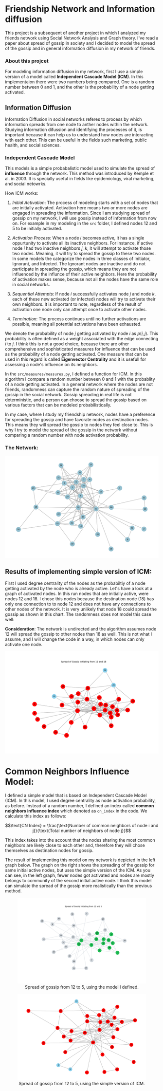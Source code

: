 # Friendship Network and Information diffusion

This project is a subsequent of another project in which I analyzed my friends network using Social Network Analysis and Graph theory. I've read a paper about spread of gossip in society and I decided to model the spread of the gossip and in general information diffusion in my network of friends.

### About this projcet

For modeling information diffusion in my network, first I use a simple version of a model called **Independent Cascade Model (ICM)**. In this implementaion there were two numbers being compared. One is a random number between 0 and 1, and the other is the probability of a node getting activated. 

## Information Diffusion 

Information Diffusion in social networks referes to process by which information spreads from one node to anther nodes within the network. Studying information difussion and identifying the processes of it, is important because it can help us to understand how nodes are interacting with each other. This can be useful in the fields such marketing, public health, and social sciences.

### Independent Cascade Model

This models is a simple probabalistic model used to simulate the spread of **influence** through the network. This method was introduced by Kemple et al. in 2003. It is specially useful in fields like epidemiology, viral marketing, and social netowrks. 

How ICM works:
1. *Initial Activation*: The process of modeling starts with a set of nodes that are initially activated. Activation here means two or more nodes are engaged in spreading the information. Since I am studying spread of gossip on my network, I will use gossip instead of information from now on. For example in my modeling in the `src` folder, I defined nodes 12 and 5 to be initially activated. 

2. *Activation Process*: When a node $i$ becomes active, it has a single oppurtunity to activate all its inactive neighbors. For instance, if active node $i$ had two inactive neighbors $j$, $k$, it will attempt to activate those two nodes. Meaning, it will try to spread the gossip to these two nodes. In some models the categorize the nodes in three classes of Initiator, Ignorant, and Infected. The Ignorant nodes are inactive and do not participate in spreading the gossip, which means they are not influenced by the influnce of their active neighbors. Here the probability of activation makes sense, because not all the nodes have the same role in social networks.

3. *Sequential Attempts*: If node $i$ successfully activates node $j$ and node $k$, each of these new activated (or infected) nodes will try to activate their own neighbors. It is important to note, regardless of the result of activation one node only can attempt once to activate other nodes.

4. *Termination*: The process continues until no further activations are possible, meaning all potential activations have been exhausted.

We denote the probability of node $j$ getting activated by node $i$ as $p(i, j)$. This probability is often defined as a weight associated with the edge connecting $i$ to $j$. I think this is not a good choice, because there are other comprehensive and sophisticated measures for influence that can be used as the probability of a node getting activated. One measure that can be used in this regard is called **Eigenvector Centrality** and it is usefull for assessing a node's influence on its neighbors.

In the `src/measures/measures.py`, I defined a function for ICM. In this algorithm I compare a random number between 0 and 1 with the probablity of a node getting activated. In a general network where the nodes are not friends, randomness can capture the random nature of spreading of the gossip in the social network. Gossip spreading in real life is not deterministic, and a person can choose to spread the gossip based on various factors that can be modeled probabilistically. 

In my case, where I study my friendship network, nodes have a preference for spreading the gossip and have favorate nodes as destination nodes. This means they will spread the gossip to nodes they feel close to. This is why I try to model the spread of the gossip in the network without comparing a random number with node activation probability.

### The Network:
![Friendship Netowrk](src/plots//network.png)

## Results of implementing simple version of ICM:

First I used degree centrality of the nodes as the probabiltiy of a node getting activated by the node who is already active. Let's have a look at a graph of activated nodes. In this run nodes that are initially active, were nodes 12 and 18. I chose this nodes because the destination node (18) has only one connection to to node 12 and does not have any connections to other nodes of the network. It is very unlikely that node 18 could spread the gossip as shown in this chart. The randomness does not model this case well:

**Consideration**: The network is undirected and the algorithm assumes node 12 will spread the gossip to other nodes than 18 as well. This is not what I assume, and I will change the code in a way, in which nodes can only activate one node.

![Activated Nodes](src/plots//icm/degree_12_18.spread.png)

# Common Neighbors Influence Model:
I defined a simple model that is based on Independent Cascade Model (ICM). In this model, I used degree centrality as node activation probability, as before. Instead of a random number, I defined an index called **common neighbors influence index** which denoted as `cn_index` in the code. We calculate this index as follows:

$$\text{CN Index} = \frac{\text{Number of common neighbors of node i and j}}{\text{Total number of neighbors of node j}}$$

This index takes into the account that the nodes sharing the most common neighbors are likely close to each other and, therefore they will chose themselves as destination nodes for gossip.

The result of implementing this model on my network is depicted in the left graph below. The graph on the right shows the spreading of the gossip for same initial active nodes, but uses the simple version of the ICM. As you can see, in the left graph, fewer nodes got activated and nodes are mostly belongs to community of the second initial active node. I think this model can simulate the spread of the gossip more realistically than the previous method.

<figure style="text-align: center;">
  <img src="src/plots/cnim/spread_from_12_5.png" alt="Activated Nodes" style="max-width: 100%; height: auto;">
  <figcaption>Spread of gossip from 12 to 5, using the model I defined.</figcaption>
</figure>

<figure style="text-align: center;">
  <img src="src/plots/icm/degree_12_5.spread.png" alt="Activated Nodes" style="max-width: 100%; height: auto;">
  <figcaption>Spread of gossip from 12 to 5, using the simple version of ICM.</figcaption>
</figure>
  
